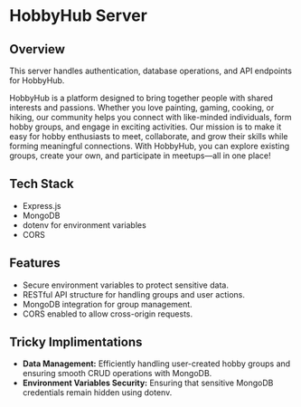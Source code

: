 # HobbyHub Server

## Overview

This server handles authentication, database operations, and API endpoints for HobbyHub.

HobbyHub is a platform designed to bring together people with shared
interests and passions. Whether you love painting, gaming, cooking, or
hiking, our community helps you connect with like-minded individuals,
form hobby groups, and engage in exciting activities. Our mission is to make it easy for hobby enthusiasts to meet,
collaborate, and grow their skills while forming meaningful
connections. With HobbyHub, you can explore existing groups, create
your own, and participate in meetups—all in one place!

## Tech Stack

- Express.js
- MongoDB
- dotenv for environment variables
- CORS

## Features

- Secure environment variables to protect sensitive data.
- RESTful API structure for handling groups and user actions.
- MongoDB integration for group management.
- CORS enabled to allow cross-origin requests.

## Tricky Implimentations

- **Data Management:** Efficiently handling user-created hobby groups and ensuring smooth CRUD operations with MongoDB.
- **Environment Variables Security:** Ensuring that sensitive MongoDB credentials remain hidden using dotenv.
